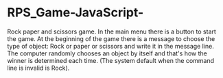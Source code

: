 # RPS_Game-JavaScript-
Rock paper and scissors game.
In the main menu there is a button to start the game.
At the beginning of the game there is a message to choose the type of object: Rock or paper or scissors and write it in the message line.
The computer randomly chooses an object by itself and that's how the winner is determined each time.
(The system default when the command line is invalid is Rock).
